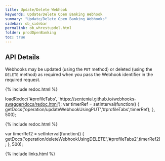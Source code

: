 ```yaml
---
title: Update/Delete Webhook
keywords: Update/Delete Open Banking Webhook
summary: "Update/Delete Open Banking Webhooks"
sidebar: ob_sidebar
permalink: ob_whrestupdel.html
folder: prodOpenBanking
toc: true
---
```


## API Details 

Webhooks may be updated (using the `PUT` method) or deleted (using the `DELETE` method)  as required when you pass the Webhook identifier in the required request.


<ul id="profileTabs" class="nav nav-tabs">
</ul>
  
{% include redoc.html %}
   
loadRedoc('#profileTabs', 'https://sentenial.github.io/webhooks-swagger/docs/redoc.html');
var timerRef = setInterval(function() { getDocs('operation/updateWebhookUsingPUT','#profileTabs',timerRef); }, 500);
</script>
</div>
</div>



<ul id="profileTabs2" class="nav nav-tabs">
</ul>
  
{% include redoc.html %}
   
var timerRef2 = setInterval(function() { getDocs('operation/deleteWebhookUsingDELETE','#profileTabs2',timerRef2); }, 500);
</script>
</div>
</div>


{% include links.html %}
